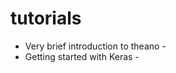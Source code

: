 # tutorials

- Very brief introduction to theano - [](theano.ipynb)
- Getting started with Keras - [](keras.ipynb)

